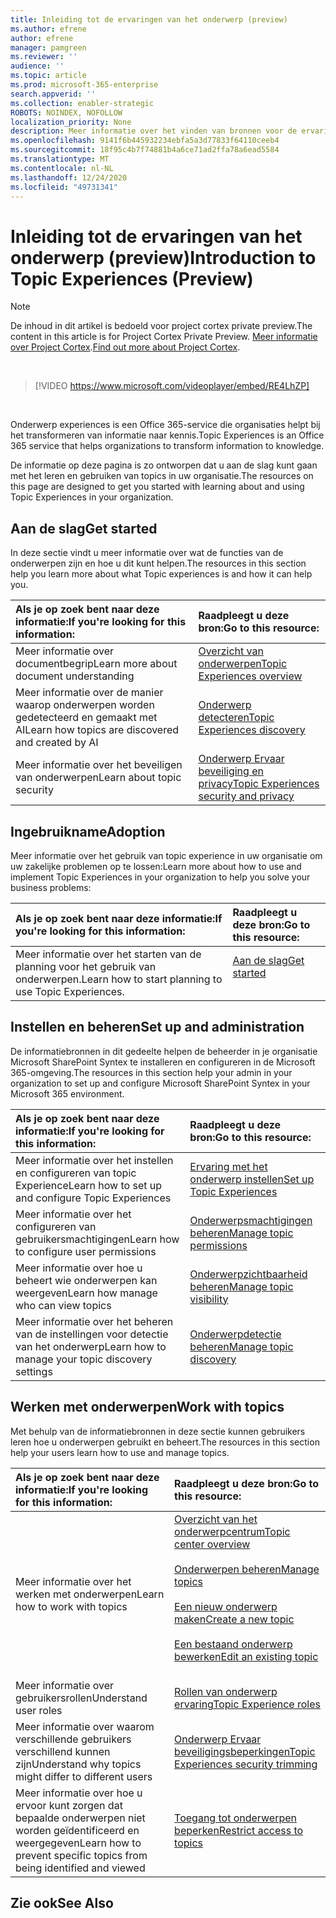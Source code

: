 ```yaml
---
title: Inleiding tot de ervaringen van het onderwerp (preview)
ms.author: efrene
author: efrene
manager: pamgreen
ms.reviewer: ''
audience: ''
ms.topic: article
ms.prod: microsoft-365-enterprise
search.appverid: ''
ms.collection: enabler-strategic
ROBOTS: NOINDEX, NOFOLLOW
localization_priority: None
description: Meer informatie over het vinden van bronnen voor de ervaringen van een onderwerp.
ms.openlocfilehash: 9141f6b445932234ebfa5a3d77833f64110ceeb4
ms.sourcegitcommit: 18f95c4b7f74881b4a6ce71ad2ffa78a6ead5584
ms.translationtype: MT
ms.contentlocale: nl-NL
ms.lasthandoff: 12/24/2020
ms.locfileid: "49731341"
---
```

# <a name="introduction-to-topic-experiences-preview"></a><span data-ttu-id="13a7c-103">Inleiding tot de ervaringen van het onderwerp (preview)</span><span class="sxs-lookup"><span data-stu-id="13a7c-103">Introduction to Topic Experiences (Preview)</span></span>

> [!Note] 
> <span data-ttu-id="13a7c-104">De inhoud in dit artikel is bedoeld voor project cortex private preview.</span><span class="sxs-lookup"><span data-stu-id="13a7c-104">The content in this article is for Project Cortex Private Preview.</span></span> <span data-ttu-id="13a7c-105">[Meer informatie over Project Cortex](https://aka.ms/projectcortex).</span><span class="sxs-lookup"><span data-stu-id="13a7c-105">[Find out more about Project Cortex](https://aka.ms/projectcortex).</span></span>

</br>

> [!VIDEO https://www.microsoft.com/videoplayer/embed/RE4LhZP]  

</br>


<span data-ttu-id="13a7c-106">Onderwerp experiences is een Office 365-service die organisaties helpt bij het transformeren van informatie naar kennis.</span><span class="sxs-lookup"><span data-stu-id="13a7c-106">Topic Experiences is an Office 365 service that helps organizations to transform information to knowledge.</span></span>

<span data-ttu-id="13a7c-107">De informatie op deze pagina is zo ontworpen dat u aan de slag kunt gaan met het leren en gebruiken van topics in uw organisatie.</span><span class="sxs-lookup"><span data-stu-id="13a7c-107">The resources on this page are designed to get you started with learning about and using Topic Experiences in your organization.</span></span>

## <a name="get-started"></a><span data-ttu-id="13a7c-108">Aan de slag</span><span class="sxs-lookup"><span data-stu-id="13a7c-108">Get started</span></span>

<span data-ttu-id="13a7c-109">In deze sectie vindt u meer informatie over wat de functies van de onderwerpen zijn en hoe u dit kunt helpen.</span><span class="sxs-lookup"><span data-stu-id="13a7c-109">The resources in this section help you learn more about what Topic experiences is and how it can help you.</span></span>

| <span data-ttu-id="13a7c-110">Als je op zoek bent naar deze informatie:</span><span class="sxs-lookup"><span data-stu-id="13a7c-110">If you're looking for this information:</span></span> | <span data-ttu-id="13a7c-111">Raadpleegt u deze bron:</span><span class="sxs-lookup"><span data-stu-id="13a7c-111">Go to this resource:</span></span> |
|:-----|:-----|
|<span data-ttu-id="13a7c-112">Meer informatie over documentbegrip</span><span class="sxs-lookup"><span data-stu-id="13a7c-112">Learn more about document understanding</span></span>|[<span data-ttu-id="13a7c-113">Overzicht van onderwerpen</span><span class="sxs-lookup"><span data-stu-id="13a7c-113">Topic Experiences overview</span></span>](topic-experiences-overview.md)|
|<span data-ttu-id="13a7c-114">Meer informatie over de manier waarop onderwerpen worden gedetecteerd en gemaakt met AI</span><span class="sxs-lookup"><span data-stu-id="13a7c-114">Learn how topics are discovered and created by AI</span></span>|[<span data-ttu-id="13a7c-115">Onderwerp detecteren</span><span class="sxs-lookup"><span data-stu-id="13a7c-115">Topic Experiences discovery</span></span>](topic-experiences-discovery.md)|
|<span data-ttu-id="13a7c-116">Meer informatie over het beveiligen van onderwerpen</span><span class="sxs-lookup"><span data-stu-id="13a7c-116">Learn about topic security</span></span>|[<span data-ttu-id="13a7c-117">Onderwerp Ervaar beveiliging en privacy</span><span class="sxs-lookup"><span data-stu-id="13a7c-117">Topic Experiences security and privacy</span></span>](topic-experiences-security-privacy.md)|


## <a name="adoption"></a><span data-ttu-id="13a7c-118">Ingebruikname</span><span class="sxs-lookup"><span data-stu-id="13a7c-118">Adoption</span></span>

<span data-ttu-id="13a7c-119">Meer informatie over het gebruik van topic experience in uw organisatie om uw zakelijke problemen op te lossen:</span><span class="sxs-lookup"><span data-stu-id="13a7c-119">Learn more about how to use and implement Topic Experiences in your organization to help you solve your business problems:</span></span> 

| <span data-ttu-id="13a7c-120">Als je op zoek bent naar deze informatie:</span><span class="sxs-lookup"><span data-stu-id="13a7c-120">If you're looking for this information:</span></span> | <span data-ttu-id="13a7c-121">Raadpleegt u deze bron:</span><span class="sxs-lookup"><span data-stu-id="13a7c-121">Go to this resource:</span></span> |
|:-----|:-----|
|<span data-ttu-id="13a7c-122">Meer informatie over het starten van de planning voor het gebruik van onderwerpen.</span><span class="sxs-lookup"><span data-stu-id="13a7c-122">Learn how to start planning to use Topic Experiences.</span></span> |[<span data-ttu-id="13a7c-123">Aan de slag</span><span class="sxs-lookup"><span data-stu-id="13a7c-123">Get started</span></span>](topics-adoption-getstarted.md)<br><br>|  

## <a name="set-up-and-administration"></a><span data-ttu-id="13a7c-124">Instellen en beheren</span><span class="sxs-lookup"><span data-stu-id="13a7c-124">Set up and administration</span></span>

<span data-ttu-id="13a7c-125">De informatiebronnen in dit gedeelte helpen de beheerder in je organisatie Microsoft SharePoint Syntex te installeren en configureren in de Microsoft 365-omgeving.</span><span class="sxs-lookup"><span data-stu-id="13a7c-125">The resources in this section help your admin in your organization to set up and configure Microsoft SharePoint Syntex in your Microsoft 365 environment.</span></span>

| <span data-ttu-id="13a7c-126">Als je op zoek bent naar deze informatie:</span><span class="sxs-lookup"><span data-stu-id="13a7c-126">If you're looking for this information:</span></span> | <span data-ttu-id="13a7c-127">Raadpleegt u deze bron:</span><span class="sxs-lookup"><span data-stu-id="13a7c-127">Go to this resource:</span></span> |
|:-----|:-----|
|<span data-ttu-id="13a7c-128">Meer informatie over het instellen en configureren van topic Experience</span><span class="sxs-lookup"><span data-stu-id="13a7c-128">Learn how to set up and configure Topic Experiences</span></span>|[<span data-ttu-id="13a7c-129">Ervaring met het onderwerp instellen</span><span class="sxs-lookup"><span data-stu-id="13a7c-129">Set up Topic Experiences</span></span>](set-up-topic-experiences.md)|
|<span data-ttu-id="13a7c-130">Meer informatie over het configureren van gebruikersmachtigingen</span><span class="sxs-lookup"><span data-stu-id="13a7c-130">Learn how to configure user permissions</span></span>|[<span data-ttu-id="13a7c-131">Onderwerpsmachtigingen beheren</span><span class="sxs-lookup"><span data-stu-id="13a7c-131">Manage topic permissions</span></span>](topic-experiences-user-permissions.md)|
|<span data-ttu-id="13a7c-132">Meer informatie over hoe u beheert wie onderwerpen kan weergeven</span><span class="sxs-lookup"><span data-stu-id="13a7c-132">Learn how manage who can view topics</span></span>|[<span data-ttu-id="13a7c-133">Onderwerpzichtbaarheid beheren</span><span class="sxs-lookup"><span data-stu-id="13a7c-133">Manage topic visibility</span></span>](topic-experiences-knowledge-rules.md)|
|<span data-ttu-id="13a7c-134">Meer informatie over het beheren van de instellingen voor detectie van het onderwerp</span><span class="sxs-lookup"><span data-stu-id="13a7c-134">Learn how to manage your topic discovery settings</span></span>|[<span data-ttu-id="13a7c-135">Onderwerpdetectie beheren</span><span class="sxs-lookup"><span data-stu-id="13a7c-135">Manage topic discovery</span></span>](topic-experiences-discovery.md)|

## <a name="work-with-topics"></a><span data-ttu-id="13a7c-136">Werken met onderwerpen</span><span class="sxs-lookup"><span data-stu-id="13a7c-136">Work with topics</span></span>

<span data-ttu-id="13a7c-137">Met behulp van de informatiebronnen in deze sectie kunnen gebruikers leren hoe u onderwerpen gebruikt en beheert.</span><span class="sxs-lookup"><span data-stu-id="13a7c-137">The resources in this section help your users learn how to use and manage topics.</span></span>

| <span data-ttu-id="13a7c-138">Als je op zoek bent naar deze informatie:</span><span class="sxs-lookup"><span data-stu-id="13a7c-138">If you're looking for this information:</span></span> | <span data-ttu-id="13a7c-139">Raadpleegt u deze bron:</span><span class="sxs-lookup"><span data-stu-id="13a7c-139">Go to this resource:</span></span> |
|:-----|:-----|
|<span data-ttu-id="13a7c-140">Meer informatie over het werken met onderwerpen</span><span class="sxs-lookup"><span data-stu-id="13a7c-140">Learn how to work with topics</span></span>|[<span data-ttu-id="13a7c-141">Overzicht van het onderwerpcentrum</span><span class="sxs-lookup"><span data-stu-id="13a7c-141">Topic center overview</span></span>](topic-center-overview.md)<br><br>[<span data-ttu-id="13a7c-142">Onderwerpen beheren</span><span class="sxs-lookup"><span data-stu-id="13a7c-142">Manage topics</span></span>](manage-topics.md)<br><br>[<span data-ttu-id="13a7c-143">Een nieuw onderwerp maken</span><span class="sxs-lookup"><span data-stu-id="13a7c-143">Create a new topic</span></span>](create-a-topic.md)<br><br>[<span data-ttu-id="13a7c-144">Een bestaand onderwerp bewerken</span><span class="sxs-lookup"><span data-stu-id="13a7c-144">Edit an existing topic</span></span>](edit-a-topic.md)<br><br>|
|<span data-ttu-id="13a7c-145">Meer informatie over gebruikersrollen</span><span class="sxs-lookup"><span data-stu-id="13a7c-145">Understand user roles</span></span>|[<span data-ttu-id="13a7c-146">Rollen van onderwerp ervaring</span><span class="sxs-lookup"><span data-stu-id="13a7c-146">Topic Experience roles</span></span>](topic-experiences-roles.md)|
|<span data-ttu-id="13a7c-147">Meer informatie over waarom verschillende gebruikers verschillend kunnen zijn</span><span class="sxs-lookup"><span data-stu-id="13a7c-147">Understand why topics might differ to different users</span></span>|[<span data-ttu-id="13a7c-148">Onderwerp Ervaar beveiligingsbeperkingen</span><span class="sxs-lookup"><span data-stu-id="13a7c-148">Topic Experiences security trimming</span></span>](topic-experiences-security-trimming.md)|
|<span data-ttu-id="13a7c-149">Meer informatie over hoe u ervoor kunt zorgen dat bepaalde onderwerpen niet worden geïdentificeerd en weergegeven</span><span class="sxs-lookup"><span data-stu-id="13a7c-149">Learn how to prevent specific topics from being identified and viewed</span></span>|[<span data-ttu-id="13a7c-150">Toegang tot onderwerpen beperken</span><span class="sxs-lookup"><span data-stu-id="13a7c-150">Restrict access to topics</span></span>](restrict-access-to-topics.md)|



## <a name="see-also"></a><span data-ttu-id="13a7c-151">Zie ook</span><span class="sxs-lookup"><span data-stu-id="13a7c-151">See Also</span></span>
